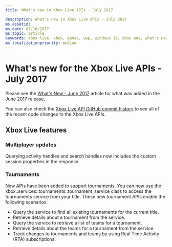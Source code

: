 ```yaml
---
title: What's new in Xbox Live APIs - July 2017

description: What's new in Xbox Live APIs - July 2017
ms.assetid:
ms.date: 07/16/2017
ms.topic: article
keywords: xbox live, xbox, games, uwp, windows 10, xbox one, what's new, july 2017
ms.localizationpriority: medium
---
```

# What's new for the Xbox Live APIs - July 2017

Please see the [What's New - June 2017](1706-whats-new.md) article for what was added in the June 2017 release.

You can also check the [Xbox Live API GitHub commit history](https://github.com/Microsoft/xbox-live-api/commits/master) to see all of the recent code changes to the Xbox Live APIs.

## Xbox Live features

### Multiplayer updates

Querying activity handles and search handles now includes the custom session properties in the response.

### Tournaments

New APIs have been added to support tournaments. You can now use the xbox::services::tournaments::tournament_service class to access the tournaments service from your title.
These new tournament APIs enable the following scenarios:
* Query the service to find all existing tournaments for the current title.
* Retrieve details about a tournament from the service.
* Query the service to retrieve a list of teams for a tournament.
* Retrieve details about the teams for a tournament from the service.
* Track changes to tournaments and teams by using Real Time Activity (RTA) subscriptions.
